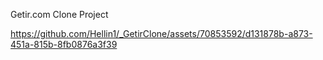 Getir.com Clone Project




https://github.com/Hellin1/_GetirClone/assets/70853592/d131878b-a873-451a-815b-8fb0876a3f39

